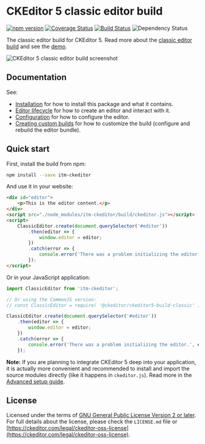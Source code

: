 # CKEditor 5 classic editor build

[![npm version](https://badge.fury.io/js/%40ckeditor%2Fckeditor5-build-classic.svg)](https://www.npmjs.com/package/@ckeditor/ckeditor5-build-classic) [![Coverage Status](https://coveralls.io/repos/github/ckeditor/ckeditor5/badge.svg?branch=master)](https://coveralls.io/github/ckeditor/ckeditor5?branch=master) [![Build Status](https://travis-ci.com/ckeditor/ckeditor5.svg?branch=master)](https://app.travis-ci.com/github/ckeditor/ckeditor5) ![Dependency Status](https://img.shields.io/librariesio/release/npm/@ckeditor/ckeditor5-build-classic)

The classic editor build for CKEditor 5. Read more about the [classic editor build](https://ckeditor.com/docs/ckeditor5/latest/installation/getting-started/predefined-builds.html#classic-editor) and see the [demo](https://ckeditor.com/docs/ckeditor5/latest/examples/builds/classic-editor.html).

![CKEditor 5 classic editor build screenshot](https://c.cksource.com/a/1/img/npm/ckeditor5-build-classic.png)

## Documentation

See:

-   [Installation](https://ckeditor.com/docs/ckeditor5/latest/installation/getting-started/quick-start.html) for how to install this package and what it contains.
-   [Editor lifecycle](https://ckeditor.com/docs/ckeditor5/latest/installation/getting-started/editor-lifecycle.html) for how to create an editor and interact with it.
-   [Configuration](https://ckeditor.com/docs/ckeditor5/latest/installation/getting-started/configuration.html) for how to configure the editor.
-   [Creating custom builds](https://ckeditor.com/docs/ckeditor5/latest/installation/getting-started/quick-start.html#building-the-editor-from-source) for how to customize the build (configure and rebuild the editor bundle).

## Quick start

First, install the build from npm:

```bash
npm install --save itm-ckeditor
```

And use it in your website:

```html
<div id="editor">
	<p>This is the editor content.</p>
</div>
<script src="./node_modules/itm-ckeditor/build/ckeditor.js"></script>
<script>
	ClassicEditor.create(document.querySelector('#editor'))
		.then(editor => {
			window.editor = editor;
		})
		.catch(error => {
			console.error('There was a problem initializing the editor.', error);
		});
</script>
```

Or in your JavaScript application:

```js
import ClassicEditor from 'itm-ckeditor';

// Or using the CommonJS version:
// const ClassicEditor = require( '@ckeditor/ckeditor5-build-classic' );

ClassicEditor.create(document.querySelector('#editor'))
	.then(editor => {
		window.editor = editor;
	})
	.catch(error => {
		console.error('There was a problem initializing the editor.', error);
	});
```

**Note:** If you are planning to integrate CKEditor 5 deep into your application, it is actually more convenient and recommended to install and import the source modules directly (like it happens in `ckeditor.js`). Read more in the [Advanced setup guide](https://ckeditor.com/docs/ckeditor5/latest/installation/advanced/alternative-setups/integrating-from-source-webpack.html).

## License

Licensed under the terms of [GNU General Public License Version 2 or later](http://www.gnu.org/licenses/gpl.html). For full details about the license, please check the `LICENSE.md` file or [https://ckeditor.com/legal/ckeditor-oss-license](https://ckeditor.com/legal/ckeditor-oss-license).
